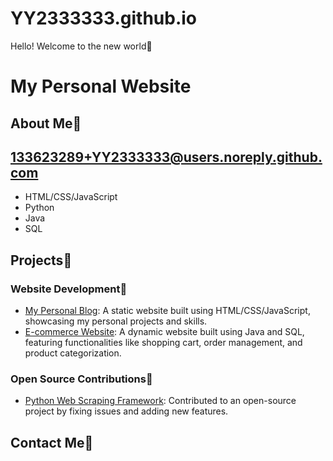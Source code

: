 # YY2333333.github.io
Hello! Welcome to the new world💩
# My Personal Website

## About Me💩
## <133623289+YY2333333@users.noreply.github.com>

- HTML/CSS/JavaScript
- Python
- Java
- SQL

## Projects💩

### Website Development💩

- [My Personal Blog](https://example.com): A static website built using HTML/CSS/JavaScript, showcasing my personal projects and skills.
- [E-commerce Website](https://example.com): A dynamic website built using Java and SQL, featuring functionalities like shopping cart, order management, and product categorization.

### Open Source Contributions💩

- [Python Web Scraping Framework](https://example.com): Contributed to an open-source project by fixing issues and adding new features.

## Contact Me💩







